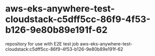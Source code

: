 # aws-eks-anywhere-test-cloudstack-c5dff5cc-86f9-4f53-b126-9e80b89e191f-62
repository for use with E2E test job aws-eks-anywhere-test-cloudstack:c5dff5cc-86f9-4f53-b126-9e80b89e191f-62
